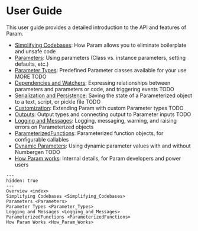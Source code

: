 # User Guide

This user guide provides a detailed introduction to the API and features of Param.

- [Simplifying Codebases](./Simplifying_Codebases): How Param allows you to eliminate boilerplate and unsafe code 
- [Parameters](./Parameters): Using parameters (Class vs. instance parameters, setting defaults, etc.)
- [Parameter Types](./Parameter_Types): Predefined Parameter classes available for your use MORE TODO
- [Dependencies and Watchers](./Dependencies_and_Watchers): Expressing relationships between parameters and parameters or code, and triggering events TODO
- [Serialization and Persistence](./Serialization_and_Persistence): Saving the state of a Parameterized object to a text, script, or pickle file TODO
- [Customization](./Customization): Extending Param with custom Parameter types TODO
- [Outputs](./Outputs): Output types and connecting output to Parameter inputs TODO
- [Logging and Messages](./Logging_and_Messages): Logging, messaging, warning, and raising errors on Parameterized objects
- [ParameterizedFunctions](./ParameterizedFunctions): Parameterized function objects, for configurable callables
- [Dynamic Parameters](./Dynamic_Parameters): Using dynamic parameter values with and without Numbergen TODO
- [How Param works](How_Param_Works): Internal details, for Param developers and power users

```{toctree}
---
hidden: true
---
Overview <index>
Simplifying Codebases <Simplifying_Codebases>
Parameters <Parameters>
Parameter Types <Parameter_Types>
Logging and Messages <Logging_and_Messages>
ParameterizedFunctions <ParameterizedFunctions>
How Param Works <How_Param_Works>
```
